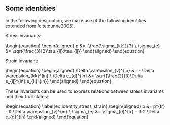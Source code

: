 ## Some identities

In the following description, we make use of the following identities extended from [cite:dunne2005].

Stress invariants:

\begin{equation}
  \begin{aligned}
    p &= -\frac{\sigma_{kk}}{3} \\
    \sigma_{e} &= \sqrt{\frac{3}{2}\tau_{ij}:\tau_{ij}}
  \end{aligned}
\end{equation}

Strain invariant:

\begin{equation}
  \begin{aligned}
    \Delta \varepsilon_{v}^{in} &= - \Delta \varepsilon_{kk}^{in} \\
    \Delta e_{d}^{in} &= \sqrt{\frac{2}{3}\Delta e_{ij}^{in}:e_{ij}^{in}}
  \end{aligned}
\end{equation}

These invariants can be used to express relations between stress invariants and their trial states:

\begin{equation}
\label{eq:identity_stress_strain}
  \begin{aligned}
    p &= p^{tr} - K \Delta \varepsilon_{v}^{in} \\
    \sigma_{e} &= \sigma_{e}^{tr} - 3 G \Delta e_{d}^{in}
  \end{aligned}
\end{equation}